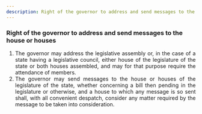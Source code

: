```yaml
---
description: Right of the governor to address and send messages to the house or houses
---
```


### Right of the governor to address and send messages to the house or houses

1. <div style="text-align: justify"> The governor may address the legislative assembly or, in the case of a state having a legislative council, either house of the legislature of the state or both houses assembled, and may for that purpose require the attendance of members.
2. <div style="text-align: justify"> The governor may send messages to the house or houses of the legislature of the state, whether concerning a bill then pending in the legislature or otherwise, and a house to which any message is so sent shall, with all convenient despatch, consider any matter required by the message to be taken into consideration.
